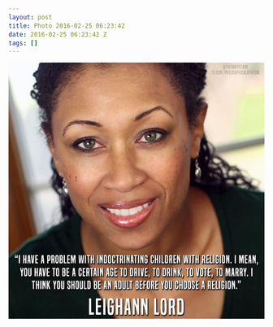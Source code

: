 ```yaml
---
layout: post
title: Photo 2016-02-25 06:23:42
date: 2016-02-25 06:23:42 Z
tags: []
---
```

![](/media/2016/02/139956387994.jpg)
